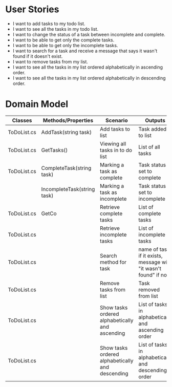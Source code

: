 
# User Stories

- I want to add tasks to my todo list.
- I want to see all the tasks in my todo list.
- I want to change the status of a task between incomplete and complete.
- I want to be able to get only the complete tasks.
- I want to be able to get only the incomplete tasks.
- I want to search for a task and receive a message that says it wasn't found if it doesn't exist.
- I want to remove tasks from my list.
- I want to see all the tasks in my list ordered alphabetically in ascending order.
- I want to see all the tasks in my list ordered alphabetically in descending order.




# Domain Model


| Classes     | Methods/Properties          | Scenario                                         | Outputs                                                           |
|-------------|-----------------------------|--------------------------------------------------|-------------------------------------------------------------------|
| ToDoList.cs | AddTask(string task)        | Add tasks to list                                | Task added to list                                                |
| ToDoList.cs | GetTasks()                  | Viewing all tasks in to do list                  | List of all tasks                                                 |
| ToDoList.cs | CompleteTask(string task)   | Marking a task as complete                       | Task status set to complete                                       |
|             | IncompleteTask(string task) | Marking a task as incomplete                     | Task status set to incomplete                                     |
| ToDoList.cs | GetCo                       | Retrieve complete tasks                          | List of complete tasks                                            |
| ToDoList.cs |                             | Retrieve incomplete tasks                        | List of incomplete tasks                                          |
| ToDoList.cs |                             | Search method for task                           | name of task if it exists, message with "it wasn't found" if not. |
| ToDoList.cs |                             | Remove tasks from list                           | Task removed from list                                            |
| ToDoList.cs |                             | Show tasks ordered alphabetically and ascending  | List of tasks in alphabetically and ascending order               |
| ToDoList.cs |                             | Show tasks ordered alphabetically and descending | List of tasks in alphabetically and descending order              |

